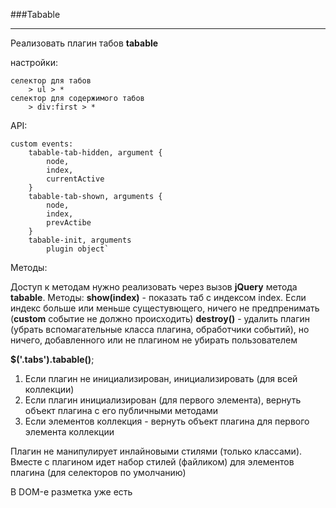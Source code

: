 ###Tabable

----------



Реализовать плагин табов **tabable**

настройки:

	селектор для табов
		> ul > *
	селектор для содержимого табов
		> div:first > *

API:

	custom events:
		tabable-tab-hidden, argument {
			node,
			index,
			currentActive
		}
		tabable-tab-shown, arguments {
			node,
			index,
			prevActibe
		}
		tabable-init, arguments 
			plugin object`

Методы:

Доступ к методам нужно реализовать через вызов **jQuery** метода **tabable**. Методы:
**show(index)** - показать таб с индексом index. Если индекс больше или меньше сущестувющего, ничего не предпренимать (**custom** событие не должно происходить)
**destroy()** - удалить плагин (убрать вспомагательные класса плагина, обработчики событий), но ничего, добавленного или не плагином не убирать пользователем

**$('.tabs').tabable()**;


1. Если плагин не инициализирован, инициализировать (для всей коллекции)
2. Если плагин инициализирован (для первого элемента), вернуть объект плагина с его публичными методами
3. Если элементов коллекция - вернуть объект плагина для первого элемента коллекции

Плагин не манипулирует инлайновыми стилями (только классами). Вместе с плагином идет набор стилей (файликом) для элементов плагина (для селекторов по умолчанию)

В DOM-е разметка уже есть 
